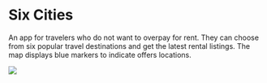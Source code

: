 # Six Cities

An app for travelers who do not want to overpay for rent. They can choose from six popular travel destinations and get the latest rental listings. The map displays blue markers to indicate offers locations.

![](./preview-1-part.gif)
